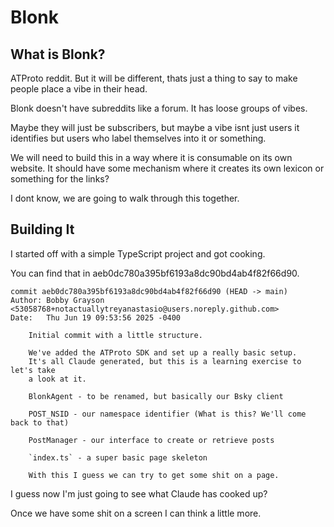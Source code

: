 # Blonk

## What is Blonk?
ATProto reddit.
But it will be different, thats just a thing to say to make people place a vibe in their head.

Blonk doesn't have subreddits like a forum. It has loose groups of vibes.

Maybe they will just be subscribers, but maybe a vibe isnt just users it identifies but users who label themselves into it or something.

We will need to build this in a way where it is consumable on its own website.
It should have some mechanism where it creates its own lexicon or something for the links?

I dont know, we are going to walk through this together.

## Building It
I started off with a simple TypeScript project and got cooking.

You can find that in aeb0dc780a395bf6193a8dc90bd4ab4f82f66d90.

```
commit aeb0dc780a395bf6193a8dc90bd4ab4f82f66d90 (HEAD -> main)
Author: Bobby Grayson <53058768+notactuallytreyanastasio@users.noreply.github.com>
Date:   Thu Jun 19 09:53:56 2025 -0400

    Initial commit with a little structure.

    We've added the ATProto SDK and set up a really basic setup.
    It's all Claude generated, but this is a learning exercise to let's take
    a look at it.

    BlonkAgent - to be renamed, but basically our Bsky client

    POST_NSID - our namespace identifier (What is this? We'll come back to that)

    PostManager - our interface to create or retrieve posts

    `index.ts` - a super basic page skeleton

    With this I guess we can try to get some shit on a page.
```

I guess now I'm just going to see what Claude has cooked up?

Once we have some shit on a screen I can think a little more.
